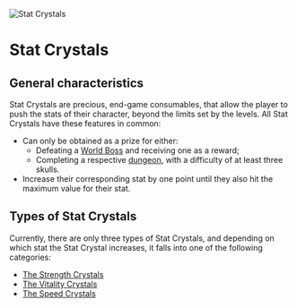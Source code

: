 ![Stat Crystals](../../../images/items/statCrystals.png)
# Stat Crystals

## General characteristics
Stat Crystals are precious, end-game consumables, that allow the player to push the stats of their character, beyond the limits set by the levels.
All Stat Crystals have these features in common:
- Can only be obtained as a prize for either:
	- Defeating a [World Boss]() and receiving one as a reward;
	- Completing a respective [dungeon](), with a difficulty of at least three skulls.
- Increase their corresponding stat by one point until they also hit the maximum value for their stat.

## Types of Stat Crystals
Currently, there are only three types of Stat Crystals, and depending on which stat the Stat Crystal increases, it falls into one of the following categories:
- [The Strength Crystals](./StCrystals.md)
- [The Vitality Crystals](./VCrystals.md)
- [The Speed Crystals](./SpCrystals.md)
